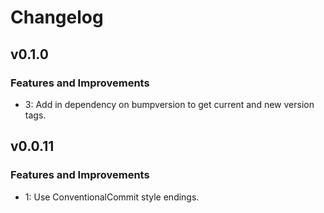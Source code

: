 # Changelog

## v0.1.0

### Features and Improvements

- 3: Add in dependency on bumpversion to get current and new version tags.

## v0.0.11

### Features and Improvements

- 1: Use ConventionalCommit style endings.
